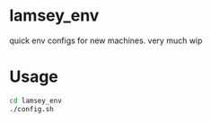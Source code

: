 # lamsey_env

quick env configs for new machines. very much wip

# Usage

```bash
cd lamsey_env
./config.sh
```
